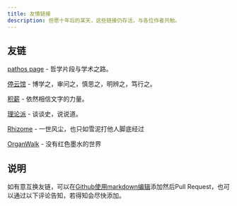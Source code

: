 ```yaml
---
title: 友情链接
description: 但愿十年后的某天，这些链接仍存活，与各位作者共勉。
---
```


## 友链

[pathos page](https://pathos.page/) - 哲学片段与学术之路。

[停云馆](https://blog.yizhou.ac.cn/) - 博学之，审问之，慎思之，明辨之，笃行之。

[积薪](https://firewood.news/) - 依然相信文字的力量。

[理论派](https://sliun.com/) - 谈谈史，说说道。

[Rhizome](https://dongrentianyu.github.io/rhizome/) - 一世风尘，也只如雪泥打他人脚底经过

[OrganWalk](https://organwalk.ink/) - 没有红色墨水的世界
## 说明

如有意互换友链，可以在[Github使用markdown编辑](https://github.com/moreanlog/prologue.dev/edit/master/data/content/pages/links.md)添加然后Pull Request，也可以通过以下评论告知，若得知会尽快添加。

